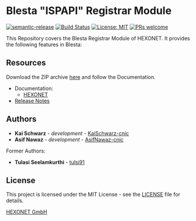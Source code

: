 # Blesta "ISPAPI" Registrar Module

[![semantic-release](https://img.shields.io/badge/%20%20%F0%9F%93%A6%F0%9F%9A%80-semantic--release-e10079.svg)](https://github.com/semantic-release/semantic-release)
[![Build Status](https://github.com/centralnicgroup-opensource/rtldev-middleware-blesta-ispapi-registrar/workflows/Release/badge.svg?branch=master)](https://github.com/centralnicgroup-opensource/rtldev-middleware-blesta-ispapi-registrar/workflows/Release/badge.svg?branch=master)
[![License: MIT](https://img.shields.io/badge/License-MIT-blue.svg)](https://opensource.org/licenses/MIT)
[![PRs welcome](https://img.shields.io/badge/PRs-welcome-brightgreen.svg)](https://github.com/hexonet/php-sdk/blob/master/CONTRIBUTING.md)

This Repository covers the Blesta Registrar Module of HEXONET. It provides the following features in Blesta:

## Resources

Download the ZIP archive [here](https://github.com/centralnicgroup-opensource/rtldev-middleware-blesta-ispapi-registrar/raw/master/blesta-ispapi-registrar-latest.zip) and follow the Documentation.

- Documentation:
  - [HEXONET](https://www.hexonet.support/hc/en-gb/articles/13652703424029-Blesta-Module-Installation-Upgrade)
- [Release Notes](https://github.com/centralnicgroup-opensource/rtldev-middleware-blesta-ispapi-registrar/releases)

## Authors

- **Kai Schwarz** - _development_ - [KaiSchwarz-cnic](https://github.com/kaischwarz-cnic)
- **Asif Nawaz** - _development_ - [AsifNawaz-cnic](https://github.com/asifnawaz-cnic)

Former Authors:

- **Tulasi Seelamkurthi** - [tulsi91](//github.com/tulsi91)

## License

This project is licensed under the MIT License - see the [LICENSE](https://github.com/centralnicgroup-opensource/rtldev-middleware-blesta-ispapi-registrar/blob/master/LICENSE) file for details.

[HEXONET GmbH](https://hexonet.net)
